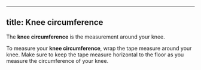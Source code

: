 ***

## title: Knee circumference

The **knee circumference** is the measurement around your knee.

To measure your **knee circumference**, wrap the tape measure around your knee.
Make sure to keep the tape measure horizontal to the floor as you measure the circumference of your knee.

